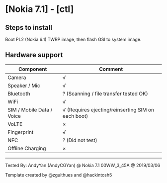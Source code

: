 # [Nokia 7.1] - [ctl]

## Steps to install

Boot PL2 (Nokia 6.1) TWRP image, then flash GSI to system image.

## Hardware support

| Component                 |      Comment                                              |
|---------------------------|-----------------------------------------------------------|
| Camera                    | √                                                         |
| Speaker / Mic             | √                                                         |
| Bluetooth                 | ? (Scanning / file transfer tested OK)                    |
| WiFi                      | √                                                         |
| SIM / Mobile Data / Voice | √ (Requires ejecting/reinserting SIM on each boot)        |
| VoLTE                     | ×                                                         |
| Fingerprint               | √                                                         |
| NFC                       | ? (Did not test)                                          |
| Offline Charging          | ×                                                         |
---

Tested By: AndyYan (AndyCGYan) @ Nokia 7.1 00WW_3_45A @ 2019/03/06

Template created by @zguithues and @hackintosh5